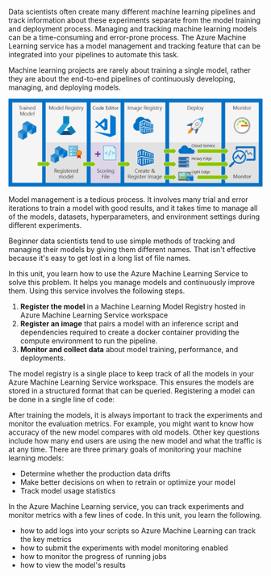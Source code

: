Data scientists often create many different machine learning pipelines and track information about these experiments separate from the model training and deployment process. Managing and tracking machine learning models can be a time-consuming and error-prone process. The Azure Machine Learning service has a model management and tracking feature that can be integrated into your pipelines to automate this task.

Machine learning projects are rarely about training a single model, rather they are about the end-to-end pipelines of continuously developing, managing, and deploying models.

![Screenshot of End-to-end Pipelines](../media/2-end-to-end-pipelines.png)

Model management is a tedious process. It involves many trial and error iterations to train a model with good results, and it takes time to manage all of the models, datasets, hyperparameters, and environment settings during different experiments.

Beginner data scientists tend to use simple methods of tracking and managing their models by giving them different names. That isn't effective because it's easy to get lost in a long list of file names.

In this unit, you learn how to use the Azure Machine Learning Service to solve this problem. It helps you manage models and continuously improve them. Using this service involves the following steps.

1. **Register the model** in a Machine Learning Model Registry hosted in Azure Machine Learning Service workspace
1. **Register an image** that pairs a model with an inference script and dependencies required to create a docker container providing the compute environment to run the pipeline. 
1. **Monitor and collect data** about model training, performance, and deployments.

The model registry is a single place to keep track of all the models in your Azure Machine Learning Service workspace. This ensures the models are stored in a structured format that can be queried. Registering a model can be done in a single line of code:

After training the models, it is always important to track the experiments and monitor the evaluation metrics. For example, you might want  to know how accuracy of the new model compares with old models. Other key questions include how many end users are using the new model and what the traffic is at any time. There are three primary goals of monitoring your machine learning models:

- Determine whether the production data drifts
- Make better decisions on when to retrain or optimize your model
- Track model usage statistics

In the Azure Machine Learning service, you can track experiments and monitor metrics with a few lines of code. In this unit, you learn the following.

- how to add logs into your scripts so Azure Machine Learning can track the key metrics
- how to submit the experiments with model monitoring enabled
- how to monitor the progress of running jobs
- how to view the model's results